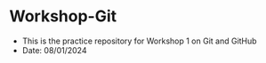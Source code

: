 # Workshop-Git

- This is the practice repository for Workshop 1 on Git and GitHub
- Date: 08/01/2024